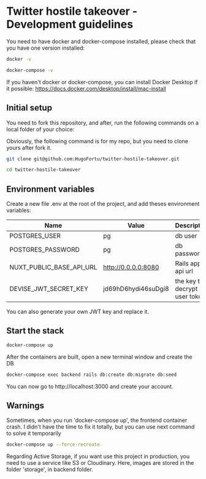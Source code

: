 # Twitter hostile takeover - Development guidelines
You need to have docker and docker-compose installed, please check that you have one version installed:

```bash
docker -v
```

```bash
docker-compose -v
```
If you haven't docker or docker-compose, you can install Docker Desktop if it possible:
https://docs.docker.com/desktop/install/mac-install


## **Initial setup**
You need to fork this repository, and after, run the following commands on a local folder of your choice:

Obviously, the following command is for my repo, but you need to clone yours after fork it.
```bash
git clone git@github.com:HugoFortu/twitter-hostile-takeover.git
```
```bash
cd twitter-hostile-takeover
```

## Environment variables

Create a new file .env at the root of the project, and add theses environment variables:


| Name                           | Value                            | Description               |
|--------------------------------|----------------------------------|------------------  |
| POSTGRES_USER                  | pg                               | db user               |
| POSTGRES_PASSWORD              | pg                               | db password           |
| NUXT_PUBLIC_BASE_API_URL       | http://0.0.0.0:8080              | Rails app api url        |
| DEVISE_JWT_SECRET_KEY          | jd69hD6hydi46suDgi8              | the key to decrypt user token |

You can also generate your own JWT key and replace it.

## **Start the stack**

```bash
docker-compose up
```

After the containers are built, open a new terminal window and create the DB

```bash
docker-compose exec backend rails db:create db:migrate db:seed
```

You can now go to http://localhost:3000 and create your account.

## **Warnings**

Sometimes, when you run 'docker-compose up', the frontend container crash.
I didn't have the time to fix it totally, but you can use next command to solve it temporarily

```bash
docker-compose up --force-recreate
```

Regarding Active Storage, if you want use this project in production, you need to use a service like S3 or Cloudinary.
Here, images are stored in the folder 'storage', in backend folder.


